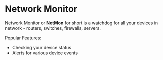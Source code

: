 # Network Monitor

Network Monitor or __NetMon__ for short is a watchdog for all your devices in network - routers, switches, firewalls, servers.

Popular Features:
* Checking your device status
* Alerts for various device events